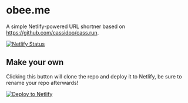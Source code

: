 # obee.me

A simple Netlify-powered URL shortner based on https://github.com/cassidoo/cass.run.

[![Netlify Status](https://api.netlify.com/api/v1/badges/0f55d4d3-5748-4cff-9655-662cf2bbc520/deploy-status)](https://app.netlify.com/sites/obeeme/deploys)

## Make your own

Clicking this button will clone the repo and deploy it to Netlify, be sure to rename your repo afterwards!

[![Deploy to Netlify](https://www.netlify.com/img/deploy/button.svg)](https://app.netlify.com/start/deploy?repository=https://github.com/mattobee/obee.me)
